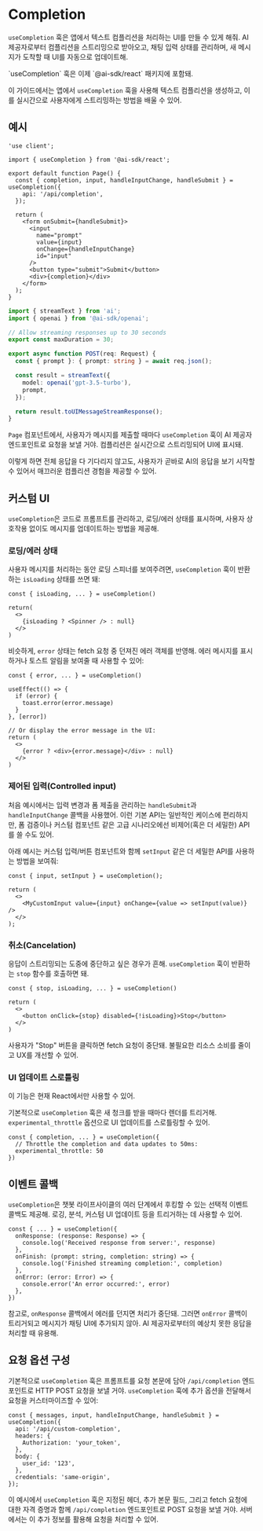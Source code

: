 # Completion

`useCompletion` 훅은 앱에서 텍스트 컴플리션을 처리하는 UI를 만들 수 있게 해줘. AI 제공자로부터 컴플리션을 스트리밍으로 받아오고, 채팅 입력 상태를 관리하며, 새 메시지가 도착할 때 UI를 자동으로 업데이트해.

<Note>
  `useCompletion` 훅은 이제 `@ai-sdk/react` 패키지에 포함돼.
</Note>

이 가이드에서는 앱에서 `useCompletion` 훅을 사용해 텍스트 컴플리션을 생성하고, 이를 실시간으로 사용자에게 스트리밍하는 방법을 배울 수 있어.

## 예시

```tsx filename='app/page.tsx'
'use client';

import { useCompletion } from '@ai-sdk/react';

export default function Page() {
  const { completion, input, handleInputChange, handleSubmit } = useCompletion({
    api: '/api/completion',
  });

  return (
    <form onSubmit={handleSubmit}>
      <input
        name="prompt"
        value={input}
        onChange={handleInputChange}
        id="input"
      />
      <button type="submit">Submit</button>
      <div>{completion}</div>
    </form>
  );
}
```

```ts filename='app/api/completion/route.ts'
import { streamText } from 'ai';
import { openai } from '@ai-sdk/openai';

// Allow streaming responses up to 30 seconds
export const maxDuration = 30;

export async function POST(req: Request) {
  const { prompt }: { prompt: string } = await req.json();

  const result = streamText({
    model: openai('gpt-3.5-turbo'),
    prompt,
  });

  return result.toUIMessageStreamResponse();
}
```

`Page` 컴포넌트에서, 사용자가 메시지를 제출할 때마다 `useCompletion` 훅이 AI 제공자 엔드포인트로 요청을 보낼 거야. 컴플리션은 실시간으로 스트리밍되어 UI에 표시돼.

이렇게 하면 전체 응답을 다 기다리지 않고도, 사용자가 곧바로 AI의 응답을 보기 시작할 수 있어서 매끄러운 컴플리션 경험을 제공할 수 있어.

## 커스텀 UI

`useCompletion`은 코드로 프롬프트를 관리하고, 로딩/에러 상태를 표시하며, 사용자 상호작용 없이도 메시지를 업데이트하는 방법을 제공해.

### 로딩/에러 상태

사용자 메시지를 처리하는 동안 로딩 스피너를 보여주려면, `useCompletion` 훅이 반환하는 `isLoading` 상태를 쓰면 돼:

```tsx
const { isLoading, ... } = useCompletion()

return(
  <>
    {isLoading ? <Spinner /> : null}
  </>
)
```

비슷하게, `error` 상태는 fetch 요청 중 던져진 에러 객체를 반영해. 에러 메시지를 표시하거나 토스트 알림을 보여줄 때 사용할 수 있어:

```tsx
const { error, ... } = useCompletion()

useEffect(() => {
  if (error) {
    toast.error(error.message)
  }
}, [error])

// Or display the error message in the UI:
return (
  <>
    {error ? <div>{error.message}</div> : null}
  </>
)
```

### 제어된 입력(Controlled input)

처음 예시에서는 입력 변경과 폼 제출을 관리하는 `handleSubmit`과 `handleInputChange` 콜백을 사용했어. 이런 기본 API는 일반적인 케이스에 편리하지만, 폼 검증이나 커스텀 컴포넌트 같은 고급 시나리오에선 비제어(혹은 더 세밀한) API를 쓸 수도 있어.

아래 예시는 커스텀 입력/버튼 컴포넌트와 함께 `setInput` 같은 더 세밀한 API를 사용하는 방법을 보여줘:

```tsx
const { input, setInput } = useCompletion();

return (
  <>
    <MyCustomInput value={input} onChange={value => setInput(value)} />
  </>
);
```

### 취소(Cancelation)

응답이 스트리밍되는 도중에 중단하고 싶은 경우가 흔해. `useCompletion` 훅이 반환하는 `stop` 함수를 호출하면 돼.

```tsx
const { stop, isLoading, ... } = useCompletion()

return (
  <>
    <button onClick={stop} disabled={!isLoading}>Stop</button>
  </>
)
```

사용자가 "Stop" 버튼을 클릭하면 fetch 요청이 중단돼. 불필요한 리소스 소비를 줄이고 UX를 개선할 수 있어.

### UI 업데이트 스로틀링

<Note>이 기능은 현재 React에서만 사용할 수 있어.</Note>

기본적으로 `useCompletion` 훅은 새 청크를 받을 때마다 렌더를 트리거해.
`experimental_throttle` 옵션으로 UI 업데이트를 스로틀링할 수 있어.

```tsx filename="page.tsx" highlight="2-3"
const { completion, ... } = useCompletion({
  // Throttle the completion and data updates to 50ms:
  experimental_throttle: 50
})
```

## 이벤트 콜백

`useCompletion`은 챗봇 라이프사이클의 여러 단계에서 후킹할 수 있는 선택적 이벤트 콜백도 제공해. 로깅, 분석, 커스텀 UI 업데이트 등을 트리거하는 데 사용할 수 있어.

```tsx
const { ... } = useCompletion({
  onResponse: (response: Response) => {
    console.log('Received response from server:', response)
  },
  onFinish: (prompt: string, completion: string) => {
    console.log('Finished streaming completion:', completion)
  },
  onError: (error: Error) => {
    console.error('An error occurred:', error)
  },
})
```

참고로, `onResponse` 콜백에서 에러를 던지면 처리가 중단돼. 그러면 `onError` 콜백이 트리거되고 메시지가 채팅 UI에 추가되지 않아. AI 제공자로부터의 예상치 못한 응답을 처리할 때 유용해.

## 요청 옵션 구성

기본적으로 `useCompletion` 훅은 프롬프트를 요청 본문에 담아 `/api/completion` 엔드포인트로 HTTP POST 요청을 보낼 거야. `useCompletion` 훅에 추가 옵션을 전달해서 요청을 커스터마이즈할 수 있어:

```tsx
const { messages, input, handleInputChange, handleSubmit } = useCompletion({
  api: '/api/custom-completion',
  headers: {
    Authorization: 'your_token',
  },
  body: {
    user_id: '123',
  },
  credentials: 'same-origin',
});
```

이 예시에서 `useCompletion` 훅은 지정된 헤더, 추가 본문 필드, 그리고 fetch 요청에 대한 자격 증명과 함께 `/api/completion` 엔드포인트로 POST 요청을 보낼 거야. 서버에서는 이 추가 정보를 활용해 요청을 처리할 수 있어.
